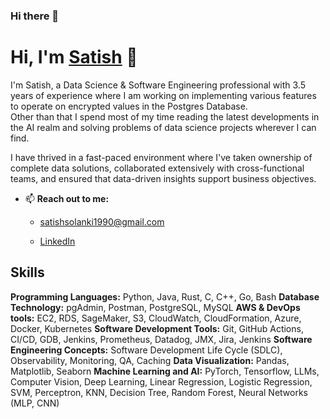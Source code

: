 ### Hi there 👋


# Hi, I'm [Satish](https://www.linkedin.com/in/satish-solanki-7715394b/) 👋

I'm Satish, a Data Science & Software Engineering professional with 3.5 years of experience where I am working on implementing various features to operate on encrypted values in the Postgres Database.  
Other than that I spend most of my time reading the latest developments in the AI realm and solving problems of data science projects wherever I can find.

I have thrived in a fast-paced environment where I've taken ownership of complete data solutions, collaborated extensively with cross-functional teams, and ensured that data-driven insights support business objectives. 



- 📫 **Reach out to me:**
    
    - [satishsolanki1990@gmail.com](satishsolanki1990@gmail.com)
  
    - [LinkedIn](https://www.linkedin.com/in/satish-solanki-7715394b/)

## Skills

**Programming Languages:** Python, Java, Rust, C, C++, Go, Bash
**Database Technology:** pgAdmin, Postman, PostgreSQL, MySQL
**AWS  & DevOps tools:** EC2, RDS, SageMaker, S3, CloudWatch, CloudFormation,  Azure, Docker, Kubernetes 
**Software Development Tools:** Git, GitHub Actions, CI/CD, GDB, Jenkins, Prometheus, Datadog, JMX,  Jira, Jenkins
**Software Engineering Concepts:** Software Development Life Cycle (SDLC), Observability, Monitoring, QA, Caching
**Data Visualization:** Pandas, Matplotlib, Seaborn
**Machine Learning and AI:** PyTorch, Tensorflow, LLMs, Computer Vision, Deep Learning, Linear Regression, Logistic Regression, SVM, Perceptron, KNN, Decision Tree, Random Forest, Neural Networks (MLP, CNN)
